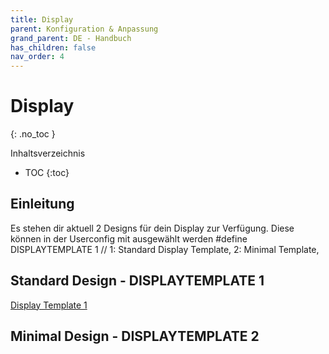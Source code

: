 ```yaml
---
title: Display
parent: Konfiguration & Anpassung
grand_parent: DE - Handbuch
has_children: false
nav_order: 4
---
```


# Display
{: .no_toc }

Inhaltsverzeichnis

* TOC
{:toc}

## Einleitung
Es stehen dir aktuell 2 Designs für dein Display zur Verfügung.
Diese können in der Userconfig mit ausgewählt werden
#define DISPLAYTEMPLATE 1    // 1: Standard Display Template, 2: Minimal Template, 

## Standard Design - DISPLAYTEMPLATE 1 
[Display Template 1](../img/Displaytemplate1.png)


## Minimal Design - DISPLAYTEMPLATE 2

 
